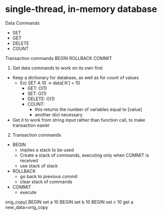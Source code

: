 # single-thread, in-memory database

Data Commands
* SET
* GET
* DELETE
* COUNT

Transaction commands
BEGIN
ROLLBACK
COMMIT

1) Get data commands to work on its own first
 * Keep a dictionary for database, as well as for count of values
   * Ex) SET A 10 -> data['A'] = 10
     * GET: O(1)
     * SET: O(1)
     * DELETE: O(1)
     * COUNT:
       * this returns the number of variables equal to [value]
       * another dict necessary
 * Get it to work from string input rather than function call, to make transaction easier

2) Transaction commands
 * BEGIN
   * implies a stack to be used
   * Create a stack of commands, executing only when COMMIT is received
   * use stack of stack
 * ROLLBACK
   * go back to previous commit
   * clear stack of commands
 * COMMIT
   * execute

orig_copy[
BEGIN
  set a 10 
  BEGIN
    set b 10
    BEGIN
      set c 10
      get a
        new_data=orig_copy
